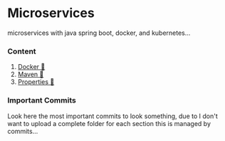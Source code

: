 # Microservices

microservices with java spring boot, docker, and kubernetes...


### Content

1. [Docker 🐋](docker-maven.md)
2. [Maven 🧰](docker-maven.md)
3. [Properties 📝](properties.md)


### Important Commits

Look here the most important commits to look something, due to I don't want to upload a complete folder for each section this is managed by commits...
